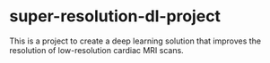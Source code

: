 # super-resolution-dl-project
This is a project to create a deep learning solution that improves the resolution of low-resolution cardiac MRI scans.
